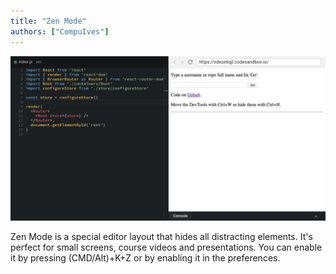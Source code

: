 ```yaml
---
title: "Zen Mode"
authors: ["CompuIves"]
---
```


![Zen Mode](images/zen-mode.png)

Zen Mode is a special editor layout that hides all distracting elements. It's
perfect for small screens, course videos and presentations. You can enable it by
pressing (CMD/Alt)+K+Z or by enabling it in the preferences.
